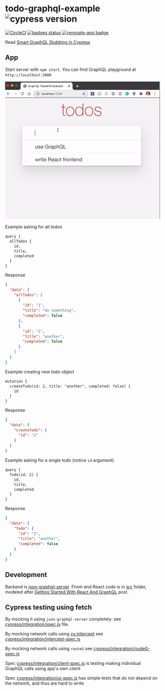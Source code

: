 # todo-graphql-example ![cypress version](https://img.shields.io/badge/cypress-6.8.0-brightgreen)
[![CircleCI](https://circleci.com/gh/bahmutov/todo-graphql-example.svg?style=svg)](https://circleci.com/gh/bahmutov/todo-graphql-example) [![badges status][badges image]][badges url] [![renovate-app badge][renovate-badge]][renovate-app]

Read [Smart GraphQL Stubbing in Cypress](https://glebbahmutov.com/blog/smart-graphql-stubbing/)

## App

Start server with `npm start`. You can find GraphQL playground at `http://localhost:3000`

![App in action](images/app.gif)

Example asking for all todos

```
query {
  allTodos {
    id,
    title,
    completed
  }
}
```

Response

```json
{
  "data": {
    "allTodos": [
      {
        "id": "1",
        "title": "do something",
        "completed": false
      },
      {
        "id": "2",
        "title": "another",
        "completed": false
      }
    ]
  }
}
```

Example creating new todo object

```
mutation {
  createTodo(id: 2, title: "another", completed: false) {
    id
  }
}
```

Response

```json
{
  "data": {
    "createTodo": {
      "id": "2"
    }
  }
}
```

Example asking for a single todo (notice `id` argument)

```
query {
  Todo(id: 2) {
    id,
    title,
    completed
  }
}
```

Response

```json
{
  "data": {
    "Todo": {
      "id": "2",
      "title": "another",
      "completed": false
    }
  }
}
```

## Development

Backend is [json-graphql-server](https://github.com/marmelab/json-graphql-server). Front-end React code is in [src](src) folder, modeled after [Getting Started With React And GraphQL](https://medium.com/codingthesmartway-com-blog/getting-started-with-react-and-graphql-395311c1e8da) post.

## Cypress testing using fetch

By mocking it using `json-graphql-server` completely: see [cypress/integration/spec.js](cypress/integration/spec.js) file.

By mocking network calls using [cy.intercept](https://on.cypress.io/intercept) see [cypress/integration/intercept-spec.js](cypress/integration/intercept-spec.js)

By mocking network calls using `routeG` see [cypress/integration/routeG-spec.js](cypress/integration/routeG-spec.js)

Spec [cypress/integration/client-spec.js](cypress/integration/client-spec.js) is testing making individual GraphQL calls using app's own client

Spec [cypress/integration/ui-spec.js](cypress/integration/ui-spec.js) has simple tests that do not depend on the network, and thus are hard to write

[renovate-badge]: https://img.shields.io/badge/renovate-app-blue.svg
[renovate-app]: https://renovateapp.com/
[badges image]: https://github.com/bahmutov/todo-graphql-example/workflows/badges/badge.svg?branch=master
[badges url]: https://github.com/bahmutov/todo-graphql-example/actions
